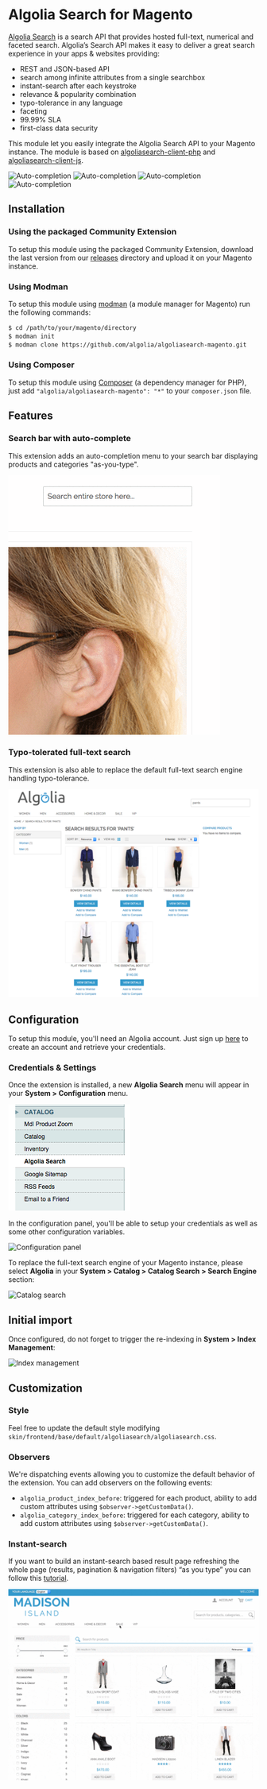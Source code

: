 Algolia Search for Magento
==================

[Algolia Search](http://www.algolia.com) is a search API that provides hosted full-text, numerical and faceted search.
Algolia’s Search API makes it easy to deliver a great search experience in your apps & websites providing:

 * REST and JSON-based API
 * search among infinite attributes from a single searchbox
 * instant-search after each keystroke
 * relevance & popularity combination
 * typo-tolerance in any language
 * faceting
 * 99.99% SLA
 * first-class data security


This module let you easily integrate the Algolia Search API to your Magento instance. The module is based on [algoliasearch-client-php](https://github.com/algolia/algoliasearch-client-php) and [algoliasearch-client-js](https://github.com/algolia/algoliasearch-client-js).

![Auto-completion](https://img.shields.io/badge/magento-1.6.2-blue.svg)
![Auto-completion](https://img.shields.io/badge/magento-1.7.1-blue.svg)
![Auto-completion](https://img.shields.io/badge/magento-1.8.1-blue.svg)
![Auto-completion](https://img.shields.io/badge/magento-1.9-blue.svg)

Installation
--------------

### Using the packaged Community Extension

To setup this module using the packaged Community Extension, download the last version from our [releases](https://github.com/algolia/algoliasearch-magento/tree/master/releases) directory and upload it on your Magento instance.

### Using Modman

To setup this module using [modman](https://github.com/colinmollenhour/modman) (a module manager for Magento) run the following commands:

```sh
$ cd /path/to/your/magento/directory
$ modman init
$ modman clone https://github.com/algolia/algoliasearch-magento.git
```

### Using Composer

To setup this module using [Composer](https://getcomposer.org/) (a dependency manager for PHP), just add ```"algolia/algoliasearch-magento": "*"``` to your ```composer.json``` file.

Features
--------

### Search bar with auto-complete

This extension adds an auto-completion menu to your search bar displaying products and categories "as-you-type".

![Auto-completion](doc/auto-completion.gif)

### Typo-tolerated full-text search

This extension is also able to replace the default full-text search engine handling typo-tolerance.

![Full-text search](doc/fts.png)


Configuration
--------------

To setup this module, you'll need an Algolia account. Just sign up [here](http://www.algolia.com/users/sign_up) to create an account and retrieve your credentials.

### Credentials & Settings

Once the extension is installed, a new **Algolia Search** menu will appear in your **System > Configuration** menu.

![Configuration menu](doc/configuration-menu.png)

In the configuration panel, you'll be able to setup your credentials as well as some other configuration variables.

![Configuration panel](doc/configuration-panel.png)

To replace the full-text search engine of your Magento instance, please select **Algolia** in your **System > Catalog > Catalog Search > Search Engine** section:

![Catalog search](doc/catalog-search.png)

Initial import
-----------------

Once configured, do not forget to trigger the re-indexing in **System > Index Management**:

![Index management](doc/index-management.png)


Customization
------------

### Style

Feel free to update the default style modifying ```skin/frontend/base/default/algoliasearch/algoliasearch.css```.

### Observers

We're dispatching events allowing you to customize the default behavior of the extension. You can add observers on the following events:

 * ```algolia_product_index_before```: triggered for each product, ability to add custom attributes using ```$observer->getCustomData()```.
 * ```algolia_category_index_before```:  triggered for each category, ability to add custom attributes using ```$observer->getCustomData()```.

### Instant-search

If you want to build an instant-search based result page refreshing the whole page (results, pagination & navigation filters) “as you type” you can follow this [tutorial](http://www.algolia.com/doc/tutorials/instant-search).

![Instant search](doc/instant-search.gif)

